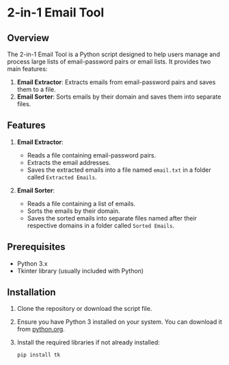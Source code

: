 # 2-in-1 Email Tool

## Overview

The 2-in-1 Email Tool is a Python script designed to help users manage and process large lists of email-password pairs or email lists. It provides two main features:
1. **Email Extractor**: Extracts emails from email-password pairs and saves them to a file.
2. **Email Sorter**: Sorts emails by their domain and saves them into separate files.

## Features

1. **Email Extractor**: 
   - Reads a file containing email-password pairs.
   - Extracts the email addresses.
   - Saves the extracted emails into a file named `email.txt` in a folder called `Extracted Emails`.

2. **Email Sorter**:
   - Reads a file containing a list of emails.
   - Sorts the emails by their domain.
   - Saves the sorted emails into separate files named after their respective domains in a folder called `Sorted Emails`.

## Prerequisites

- Python 3.x
- Tkinter library (usually included with Python)

## Installation

1. Clone the repository or download the script file.

2. Ensure you have Python 3 installed on your system. You can download it from [python.org](https://www.python.org/downloads/).

3. Install the required libraries if not already installed:
   ```bash
   pip install tk

